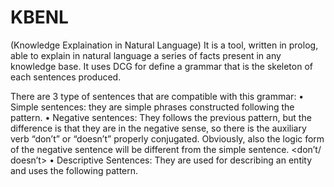 # KBENL
(Knowledge Explaination in Natural Language)
It is a tool, written in prolog, able to explain in natural language a series of facts present in any knowledge base.
It uses DCG for define a grammar that is the skeleton of each sentences produced.

There are 3 type of sentences that are compatible with this grammar:
• Simple sentences: they are simple phrases constructed following the pattern.
<Subject> <Verb> <List of complement>
• Negative sentences: They follows the previous pattern, but the difference is that they are in the negative sense, so there is the auxiliary verb “don’t” or “doesn’t” properly conjugated. Obviously, also the logic form of the negative sentence will be different from the simple sentence.
<Subject> <don’t/ doesn’t> <Verb> <List of complement>
• Descriptive Sentences: They are used for describing an entity and uses the following pattern.
<Subject> <is> <Adjective>
  
